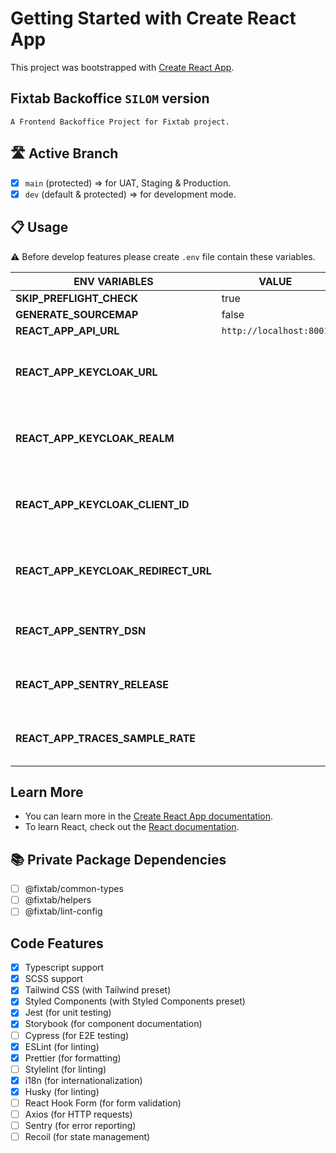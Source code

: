 # Getting Started with Create React App

This project was bootstrapped with [Create React App](https://github.com/facebook/create-react-app).

## Fixtab Backoffice `SILOM` version

```text
A Frontend Backoffice Project for Fixtab project.
```

## 🛣 Active Branch

- [x] `main` (protected) => for UAT, Staging & Production.
- [x] `dev` (default & protected) => for development mode.

## 📋 Usage

⚠ Before develop features please create `.env` file contain these variables.

| ENV VARIABLES                       | VALUE                   | type      | REMARK                              |
| ----------------------------------- | ----------------------- | --------- | ----------------------------------- |
| **SKIP_PREFLIGHT_CHECK**            | true                    | `public`  |                                     |
| **GENERATE_SOURCEMAP**              | false                   | `public`  |                                     |
| **REACT_APP_API_URL**               | `http://localhost:8001` | `public`  |                                     |
| **REACT_APP_KEYCLOAK_URL**          |                         | `private` | Please contact someone in your team |
| **REACT_APP_KEYCLOAK_REALM**        |                         | `private` | Please contact someone in your team |
| **REACT_APP_KEYCLOAK_CLIENT_ID**    |                         | `private` | Please contact someone in your team |
| **REACT_APP_KEYCLOAK_REDIRECT_URL** |                         | `private` | Please contact someone in your team |
| **REACT_APP_SENTRY_DSN**            |                         | `private` | Please contact team lead            |
| **REACT_APP_SENTRY_RELEASE**        |                         | `private` | Please contact team lead            |
| **REACT_APP_TRACES_SAMPLE_RATE**    |                         | `private` | Please contact team lead            |

## Learn More

- You can learn more in the [Create React App documentation](https://facebook.github.io/create-react-app/docs/getting-started).
- To learn React, check out the [React documentation](https://reactjs.org/).

## 📚 Private Package Dependencies

- [ ] @fixtab/common-types
- [ ] @fixtab/helpers
- [ ] @fixtab/lint-config

## Code Features

- [x] Typescript support
- [x] SCSS support
- [x] Tailwind CSS (with Tailwind preset)
- [x] Styled Components (with Styled Components preset)
- [x] Jest (for unit testing)
- [x] Storybook (for component documentation)
- [ ] Cypress (for E2E testing)
- [x] ESLint (for linting)
- [x] Prettier (for formatting)
- [ ] Stylelint (for linting)
- [x] i18n (for internationalization)
- [x] Husky (for linting)
- [ ] React Hook Form (for form validation)
- [ ] Axios (for HTTP requests)
- [ ] Sentry (for error reporting)
- [ ] Recoil (for state management)
